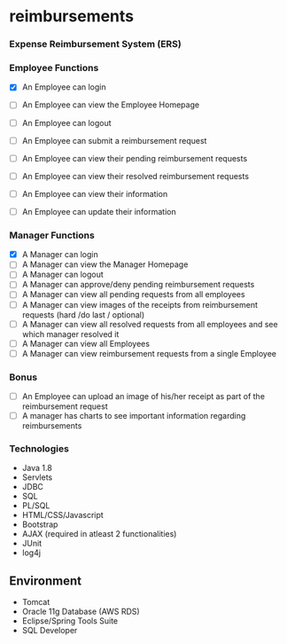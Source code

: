 # reimbursements
### Expense Reimbursement System (ERS)


### Employee Functions
- [x] An Employee can login
- [ ] An Employee can view the Employee Homepage
- [ ] An Employee can logout
- [ ] An Employee can submit a reimbursement request

- [ ] An Employee can view their pending reimbursement requests
- [ ] An Employee can view their resolved reimbursement requests
- [ ] An Employee can view their information
- [ ] An Employee can update their information

### Manager Functions
- [x] A Manager can login
- [ ] A Manager can view the Manager Homepage
- [ ] A Manager can logout
- [ ] A Manager can approve/deny pending reimbursement requests
- [ ] A Manager can view all pending requests from all employees
- [ ] A Manager can view images of the receipts from reimbursement requests (hard /do last / optional)
- [ ] A Manager can view all resolved requests from all employees and see which manager resolved it
- [ ] A Manager can view all Employees
- [ ] A Manager can view reimbursement requests from a single Employee

### Bonus
- [ ] An Employee can upload an image of his/her receipt as part of the reimbursement request 
- [ ] A manager has charts to see important information regarding reimbursements

### Technologies
- Java 1.8
- Servlets
- JDBC
- SQL
- PL/SQL
- HTML/CSS/Javascript
- Bootstrap
- AJAX (required in atleast 2 functionalities)
- JUnit
- log4j

## Environment
- Tomcat
- Oracle 11g Database (AWS RDS)
- Eclipse/Spring Tools Suite
- SQL Developer

